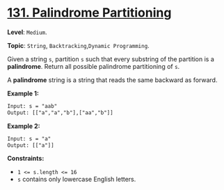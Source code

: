 # [131. Palindrome Partitioning](https://leetcode.com/problems/palindrome-partitioning/)

**Level**: `Medium`.

**Topic**: `String`, `Backtracking`,`Dynamic Programming`.

Given a string `s`, partition `s` such that every substring of the partition is a **palindrome**. Return all possible palindrome partitioning of `s`.

A **palindrome** string is a string that reads the same backward as forward.

**Example 1:**

```txt
Input: s = "aab"
Output: [["a","a","b"],["aa","b"]]
```

**Example 2:**

```txt
Input: s = "a"
Output: [["a"]]
```

**Constraints:**

- `1 <= s.length <= 16`
- `s` contains only lowercase English letters.
